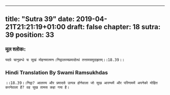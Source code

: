 
---
title: "Sutra 39"
date: 2019-04-21T21:21:19+01:00
draft: false
chapter: 18
sutra: 39
position: 33
---
### मूल श्लोकः:
```
यदग्रे चानुबन्धे च सुखं मोहनमात्मनः।निद्रालस्यप्रमादोत्थं तत्तामसमुदाहृतम्।।18.39।।

```

### Hindi Translation By Swami Ramsukhdas
```
।।18.39।।निद्रा? आलस्य और प्रमादसे उत्पन्न होनेवाला जो सुख आरम्भमें और परिणाममें अपनेको मोहित करनेवाला है? वह सुख तामस कहा गया है।

```

